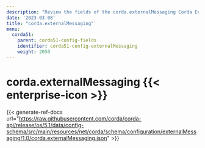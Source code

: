 ```yaml
---
description: "Review the fields of the corda.externalMessaging Corda Enterprise configuration section."
date: '2023-03-08'
title: "corda.externalMessaging"
menu:
  corda51:
    parent: corda51-config-fields
    identifier: corda51-config-externalMessaging
    weight: 2050
---
```

# corda.externalMessaging {{< enterprise-icon >}}

{{< generate-ref-docs url="https://raw.githubusercontent.com/corda/corda-api/release/os/5.1/data/config-schema/src/main/resources/net/corda/schema/configuration/externalMessaging/1.0/corda.externalMessaging.json" >}}
